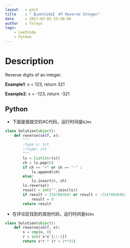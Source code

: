 ```yaml
---
layout   : post
title    : "【LeetCode】 #7 Reverse Integer"
date     : 2017-03-03 23:30:00
author   : fxleyu
tags:
    - LeetCode
    - Python
---
```

# Description
Reverse digits of an integer.

**Example1**: x = 123, return 321

**Example2**: x = -123, return -321

## Python
- 下面是我提交的AC代码，运行时间是`62ms`
```python
class Solution(object):
    def reverse(self, x):
        """
        :type x: int
        :rtype: int
        """
        ls = list(str(x))
        ch = ls.pop(0)
        if ch == "+" or ch == "-" :
            ls.append(ch)
        else:
            ls.insert(0, ch)
        ls.reverse()
        result = int("".join(ls))
        if result > 2147483647 or result < -2147483648:
            result = 0
        return result
```

- 在评论区找到的其他代码，运行时间是`82ms`
```python
class Solution(object):
    def reverse(self, x):
        s = cmp(x, 0)
        r = int(`s*x`[::-1])
        return s*r * (r < 2**31)
```
